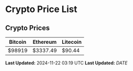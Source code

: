 # Crypto Price List

## Crypto Prices
| Bitcoin | Ethereum | Litecoin |
| ------- | -------- | -------- |
| $98919 | $3337.49 | $90.44 |
**Last Updated:** 2024-11-22 03:19 UTC
**Last Updated:** $DATE$
